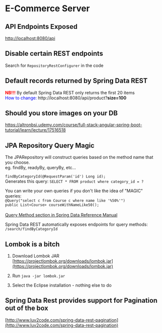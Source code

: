 # E-Commerce Server

## API Endpoints Exposed
[http://localhost:8080/api](http://localhost:8080/api)

## Disable certain REST endpoints
Search for `RepositoryRestConfigurer` in the code

## Default records returned by Spring Data REST 
<span style="color:red"><b>NB!!!</b></span> By default Spring Data REST only returns the first 20 items </br>
<span style="color:blue">How to change:</span> http://localhost:8080/api/product?<b>size=100</b>

## Should you store images on your DB

https://altronbsi.udemy.com/course/full-stack-angular-spring-boot-tutorial/learn/lecture/17516518

## JPA Repository Query Magic
The JPARepository will construct queries based on the method name that you choose.</br>
eg. findBy, readyBy, queryBy, etc...</br>

`findByCategoryId(@RequestParam('id') Long id);`</br>
Generates this query: `SELECT * FROM product where category_id = ?`</br>

You can write your own queries if you don't like the idea of "MAGIC" queries:</br>
`@Query("select c from Course c where name like '%50%'")`</br>
`public List<Course> courseWithNameLike50();`</br></br>
[Query Method section in Spring Data Reference Manual](http://www.luv2code.com/spring-data-query-methods)

Spring Data REST automatically exposes endpoints for query methods: `/search/findByCategoryId`</br>

## Lombok is a bitch

1. Download Lombok JAR <br/>
[https://projectlombok.org/downloads/lombok.jar](https://projectlombok.org/downloads/lombok.jar)

2. Run `java -jar lombok.jar`

3. Select the Eclipse installation - nothing else to do

## Spring Data Rest provides support for Pagination out of the box
[http://www.luv2code.com/spring-data-rest-pagination](http://www.luv2code.com/spring-data-rest-pagination)
